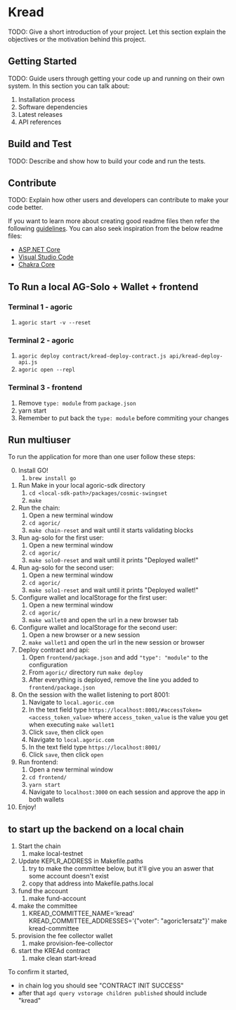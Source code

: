 # Kread

TODO: Give a short introduction of your project. Let this section explain the objectives or the motivation behind this project.

## Getting Started

TODO: Guide users through getting your code up and running on their own system. In this section you can talk about:

1. Installation process
2. Software dependencies
3. Latest releases
4. API references

## Build and Test

TODO: Describe and show how to build your code and run the tests.

## Contribute

TODO: Explain how other users and developers can contribute to make your code better.

If you want to learn more about creating good readme files then refer the following [guidelines](https://docs.microsoft.com/en-us/azure/devops/repos/git/create-a-readme?view=azure-devops). You can also seek inspiration from the below readme files:

- [ASP.NET Core](https://github.com/aspnet/Home)
- [Visual Studio Code](https://github.com/Microsoft/vscode)
- [Chakra Core](https://github.com/Microsoft/ChakraCore)

## To Run a local AG-Solo + Wallet + frontend

### Terminal 1 - agoric

1. `agoric start -v --reset`

### Terminal 2 - agoric

1. `agoric deploy contract/kread-deploy-contract.js api/kread-deploy-api.js`
2. `agoric open --repl`

### Terminal 3 - frontend

1. Remove `type: module` from `package.json`
2. yarn start
3. Remember to put back the `type: module` before commiting your changes

## Run multiuser

To run the application for more than one user follow these steps:

0. Install GO!
   1. `brew install go`
1. Run Make in your local agoric-sdk directory
   1. `cd <local-sdk-path>/packages/cosmic-swingset`
   2. `make`
2. Run the chain:
   1. Open a new terminal window
   2. `cd agoric/`
   3. `make chain-reset` and wait until it starts validating blocks
3. Run ag-solo for the first user:
   1. Open a new terminal window
   2. `cd agoric/`
   3. `make solo0-reset` and wait until it prints "Deployed wallet!"
4. Run ag-solo for the second user:
   1. Open a new terminal window
   2. `cd agoric/`
   3. `make solo1-reset` and wait until it prints "Deployed wallet!"
5. Configure wallet and localStorage for the first user:
   1. Open a new terminal window
   2. `cd agoric/`
   3. `make wallet0` and open the url in a new browser tab
6. Configure wallet and localStorage for the second user:
   1. Open a new browser or a new session
   2. `make wallet1` and open the url in the new session or browser
7. Deploy contract and api:
   1. Open `frontend/package.json` and add `"type": "module"` to the configuration
   2. From `agoric/` directory run `make deploy`
   3. After everything is deployed, remove the line you added to `frontend/package.json`
8. On the session with the wallet listening to port 8001:
   1. Navigate to `local.agoric.com`
   2. In the text field type `https://localhost:8001/#accessToken=<access_token_value>` where `access_token_value` is the value you get when executing `make wallet1`
   3. Click `save`, then click `open`
   4. Navigate to `local.agoric.com`
   5. In the text field type `https://localhost:8001/`
   6. Click `save`, then click `open`
9. Run frontend:
   1. Open a new terminal window
   2. `cd frontend/`
   3. `yarn start`
   4. Navigate to `localhost:3000` on each session and approve the app in both wallets
10. Enjoy!



## to start up the backend on a local chain

1. Start the chain
   1. make local-testnet
2. Update KEPLR_ADDRESS in Makefile.paths
   1. try to make the committee below, but it'll give you an aswer that some account doesn't exist
   2. copy that address into Makefile.paths.local
3. fund the account
   1. make fund-account
4. make the committee
   1. KREAD_COMMITTEE_NAME='kread' KREAD_COMMITTEE_ADDRESSES='{"voter": "agoric1ersatz"}' make kread-committee
5. provision the fee collector wallet
   1. make provision-fee-collector
6. start the KREAd contract
   1. make clean start-kread

To confirm it started,
- in chain log you should see "CONTRACT INIT SUCCESS"
- after that `agd query vstorage children published` should include "kread"
